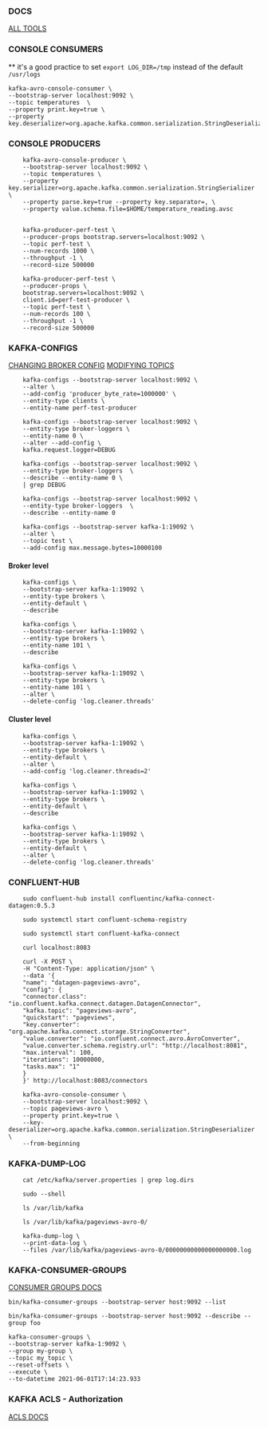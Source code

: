 ### DOCS

   [ALL TOOLS](https://docs.confluent.io/platform/current/installation/cli-reference.html#cli-tools-for-cp)

### CONSOLE CONSUMERS

** it's a good practice to set `export LOG_DIR=/tmp` instead of the default `/usr/logs`

    kafka-avro-console-consumer \
    --bootstrap-server localhost:9092 \
    --topic temperatures  \
    --property print.key=true \
    --property key.deserializer=org.apache.kafka.common.serialization.StringDeserializer


### CONSOLE PRODUCERS

        kafka-avro-console-producer \
        --bootstrap-server localhost:9092 \
        --topic temperatures \
        --property key.serializer=org.apache.kafka.common.serialization.StringSerializer \
        --property parse.key=true --property key.separator=, \
        --property value.schema.file=$HOME/temperature_reading.avsc


        kafka-producer-perf-test \
        --producer-props bootstrap.servers=localhost:9092 \
        --topic perf-test \
        --num-records 1000 \
        --throughput -1 \
        --record-size 500000
        
        kafka-producer-perf-test \
        --producer-props \
        bootstrap.servers=localhost:9092 \
        client.id=perf-test-producer \
        --topic perf-test \
        --num-records 100 \
        --throughput -1 \
        --record-size 500000


### KAFKA-CONFIGS

  [CHANGING BROKER CONFIG](https://docs.confluent.io/platform/current/kafka/dynamic-config.html#kafka-dyn-broker-config)
  [MODIFYING TOPICS](https://docs.confluent.io/platform/current/kafka/dynamic-config.html#kafka-dyn-broker-config)

        kafka-configs --bootstrap-server localhost:9092 \
        --alter \
        --add-config 'producer_byte_rate=1000000' \
        --entity-type clients \
        --entity-name perf-test-producer
        
        kafka-configs --bootstrap-server localhost:9092 \
        --entity-type broker-loggers \
        --entity-name 0 \
        --alter --add-config \
        kafka.request.logger=DEBUG
        
        kafka-configs --bootstrap-server localhost:9092 \
        --entity-type broker-loggers  \
        --describe --entity-name 0 \
        | grep DEBUG
        
        kafka-configs --bootstrap-server localhost:9092 \
        --entity-type broker-loggers  \
        --describe --entity-name 0

        kafka-configs --bootstrap-server kafka-1:19092 \
        --alter \
        --topic test \
        --add-config max.message.bytes=10000100



#### Broker level

        kafka-configs \
        --bootstrap-server kafka-1:19092 \
        --entity-type brokers \
        --entity-default \
        --describe
        
        kafka-configs \
        --bootstrap-server kafka-1:19092 \
        --entity-type brokers \
        --entity-name 101 \
        --describe
        
        kafka-configs \
        --bootstrap-server kafka-1:19092 \
        --entity-type brokers \
        --entity-name 101 \
        --alter \
        --delete-config 'log.cleaner.threads'

#### Cluster level
        
        kafka-configs \
        --bootstrap-server kafka-1:19092 \
        --entity-type brokers \
        --entity-default \
        --alter \
        --add-config 'log.cleaner.threads=2'
        
        kafka-configs \
        --bootstrap-server kafka-1:19092 \
        --entity-type brokers \
        --entity-default \
        --describe
        
        kafka-configs \
        --bootstrap-server kafka-1:19092 \
        --entity-type brokers \
        --entity-default \
        --alter \
        --delete-config 'log.cleaner.threads'


### CONFLUENT-HUB

        sudo confluent-hub install confluentinc/kafka-connect-datagen:0.5.3
        
        sudo systemctl start confluent-schema-registry
        
        sudo systemctl start confluent-kafka-connect
        
        curl localhost:8083
        
        curl -X POST \
        -H "Content-Type: application/json" \
        --data '{
        "name": "datagen-pageviews-avro",
        "config": {
        "connector.class": "io.confluent.kafka.connect.datagen.DatagenConnector",
        "kafka.topic": "pageviews-avro",
        "quickstart": "pageviews",
        "key.converter": "org.apache.kafka.connect.storage.StringConverter",
        "value.converter": "io.confluent.connect.avro.AvroConverter",
        "value.converter.schema.registry.url": "http://localhost:8081",
        "max.interval": 100,
        "iterations": 10000000,
        "tasks.max": "1"
        }
        }' http://localhost:8083/connectors

        kafka-avro-console-consumer \
        --bootstrap-server localhost:9092 \
        --topic pageviews-avro \
        --property print.key=true \
        --key-deserializer=org.apache.kafka.common.serialization.StringDeserializer \
        --from-beginning


### KAFKA-DUMP-LOG

        cat /etc/kafka/server.properties | grep log.dirs
        
        sudo --shell
        
        ls /var/lib/kafka
        
        ls /var/lib/kafka/pageviews-avro-0/
        
        kafka-dump-log \
        --print-data-log \
        --files /var/lib/kafka/pageviews-avro-0/00000000000000000000.log

### KAFKA-CONSUMER-GROUPS

  [CONSUMER GROUPS DOCS](https://docs.confluent.io/platform/current/clients/consumer.html#list-groups)

    bin/kafka-consumer-groups --bootstrap-server host:9092 --list

    bin/kafka-consumer-groups --bootstrap-server host:9092 --describe --group foo

    kafka-consumer-groups \
    --bootstrap-server kafka-1:9092 \
    --group my-group \
    --topic my_topic \
    --reset-offsets \
    --execute \
    --to-datetime 2021-06-01T17:14:23.933

### KAFKA ACLS - Authorization

  [ACLS DOCS](https://docs.confluent.io/platform/current/kafka/authorization.html#authorization-using-acls)






